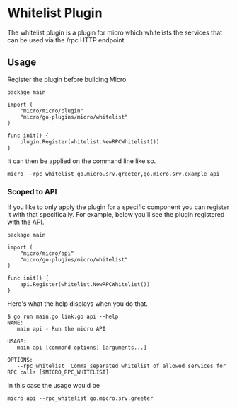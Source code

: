 # Whitelist Plugin

The whitelist plugin is a plugin for micro which whitelists the services that can be used via the /rpc HTTP endpoint.

## Usage

Register the plugin before building Micro

```
package main

import (
	"micro/micro/plugin"
	"micro/go-plugins/micro/whitelist"
)

func init() {
	plugin.Register(whitelist.NewRPCWhitelist())
}
```

It can then be applied on the command line like so.

```
micro --rpc_whitelist go.micro.srv.greeter,go.micro.srv.example api
```

### Scoped to API

If you like to only apply the plugin for a specific component you can register it with that specifically. 
For example, below you'll see the plugin registered with the API.

```
package main

import (
	"micro/micro/api"
	"micro/go-plugins/micro/whitelist"
)

func init() {
	api.Register(whitelist.NewRPCWhitelist())
}
```

Here's what the help displays when you do that.

```
$ go run main.go link.go api --help
NAME:
   main api - Run the micro API

USAGE:
   main api [command options] [arguments...]

OPTIONS:
   --rpc_whitelist 	Comma separated whitelist of allowed services for RPC calls [$MICRO_RPC_WHITELIST]
```

In this case the usage would be

```
micro api --rpc_whitelist go.micro.srv.greeter
```

